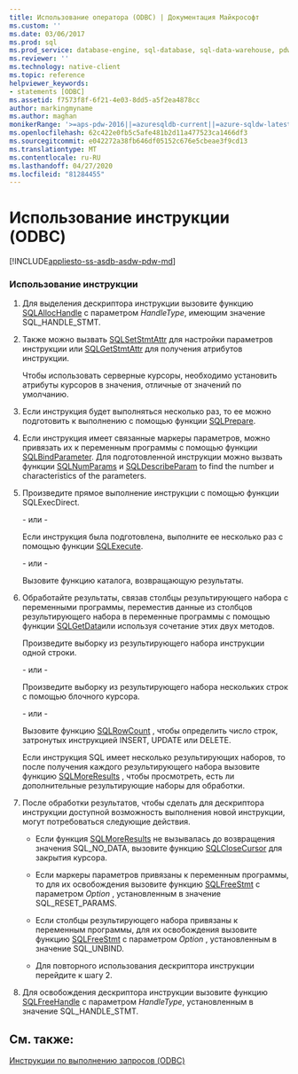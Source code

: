 ```yaml
---
title: Использование оператора (ODBC) | Документация Майкрософт
ms.custom: ''
ms.date: 03/06/2017
ms.prod: sql
ms.prod_service: database-engine, sql-database, sql-data-warehouse, pdw
ms.reviewer: ''
ms.technology: native-client
ms.topic: reference
helpviewer_keywords:
- statements [ODBC]
ms.assetid: f7573f8f-6f21-4e03-8dd5-a5f2ea4878cc
author: markingmyname
ms.author: maghan
monikerRange: '>=aps-pdw-2016||=azuresqldb-current||=azure-sqldw-latest||>=sql-server-2016||=sqlallproducts-allversions||>=sql-server-linux-2017||=azuresqldb-mi-current'
ms.openlocfilehash: 62c422e0fb5c5afe481b2d11a477523ca1466df3
ms.sourcegitcommit: e042272a38fb646df05152c676e5cbeae3f9cd13
ms.translationtype: MT
ms.contentlocale: ru-RU
ms.lasthandoff: 04/27/2020
ms.locfileid: "81284455"
---
```

# <a name="use-a-statement-odbc"></a>Использование инструкции (ODBC)
[!INCLUDE[appliesto-ss-asdb-asdw-pdw-md](../../../includes/appliesto-ss-asdb-asdw-pdw-md.md)]

    
### <a name="to-use-a-statement"></a>Использование инструкции  
  
1.  Для выделения дескриптора инструкции вызовите функцию [SQLAllocHandle](https://go.microsoft.com/fwlink/?LinkId=58396) с параметром *HandleType*, имеющим значение SQL_HANDLE_STMT.  
  
2.  Также можно вызвать [SQLSetStmtAttr](../../../relational-databases/native-client-odbc-api/sqlsetstmtattr.md) для настройки параметров инструкции или [SQLGetStmtAttr](../../../relational-databases/native-client-odbc-api/sqlgetstmtattr.md) для получения атрибутов инструкции.  
  
     Чтобы использовать серверные курсоры, необходимо установить атрибуты курсоров в значения, отличные от значений по умолчанию.  
  
3.  Если инструкция будет выполняться несколько раз, то ее можно подготовить к выполнению с помощью функции [SQLPrepare](https://go.microsoft.com/fwlink/?LinkId=59360).  
  
4.  Если инструкция имеет связанные маркеры параметров, можно привязать их к переменным программы с помощью функции [SQLBindParameter](../../../relational-databases/native-client-odbc-api/sqlbindparameter.md). Для подготовленной инструкции можно вызвать функции [SQLNumParams](https://go.microsoft.com/fwlink/?LinkId=58404) и [SQLDescribeParam](../../../relational-databases/native-client-odbc-api/sqldescribeparam.md) to find the number и characteristics of the parameters.  
  
5.  Произведите прямое выполнение инструкции с помощью функции SQLExecDirect.  
  
     \- или -  
  
     Если инструкция была подготовлена, выполните ее несколько раз с помощью функции [SQLExecute](https://go.microsoft.com/fwlink/?LinkId=58400).  
  
     \- или -  
  
     Вызовите функцию каталога, возвращающую результаты.  
  
6.  Обработайте результаты, связав столбцы результирующего набора с переменными программы, переместив данные из столбцов результирующего набора в переменные программы с помощью функции [SQLGetData](../../../relational-databases/native-client-odbc-api/sqlgetdata.md)или используя сочетание этих двух методов.  
  
     Произведите выборку из результирующего набора инструкции одной строки.  
  
     \- или -  
  
     Произведите выборку из результирующего набора нескольких строк с помощью блочного курсора.  
  
     \- или -  
  
     Вызовите функцию [SQLRowCount](../../../relational-databases/native-client-odbc-api/sqlrowcount.md) , чтобы определить число строк, затронутых инструкцией INSERT, UPDATE или DELETE.  
  
     Если инструкция SQL имеет несколько результирующих наборов, то после получения каждого результирующего набора вызовите функцию [SQLMoreResults](../../../relational-databases/native-client-odbc-api/sqlmoreresults.md) , чтобы просмотреть, есть ли дополнительные результирующие наборы для обработки.  
  
7.  После обработки результатов, чтобы сделать для дескриптора инструкции доступной возможность выполнения новой инструкции, могут потребоваться следующие действия.  
  
    -   Если функция [SQLMoreResults](../../../relational-databases/native-client-odbc-api/sqlmoreresults.md) не вызывалась до возвращения значения SQL_NO_DATA, вызовите функцию [SQLCloseCursor](../../../relational-databases/native-client-odbc-api/sqlclosecursor.md) для закрытия курсора.  
  
    -   Если маркеры параметров привязаны к переменным программы, то для их освобождения вызовите функцию [SQLFreeStmt](../../../relational-databases/native-client-odbc-api/sqlfreestmt.md) с параметром *Option* , установленным в значение SQL_RESET_PARAMS.  
  
    -   Если столбцы результирующего набора привязаны к переменным программы, для их освобождения вызовите функцию [SQLFreeStmt](../../../relational-databases/native-client-odbc-api/sqlfreestmt.md) с параметром *Option* , установленным в значение SQL_UNBIND.  
  
    -   Для повторного использования дескриптора инструкции перейдите к шагу 2.  
  
8.  Для освобождения дескриптора инструкции вызовите функцию [SQLFreeHandle](../../../relational-databases/native-client-odbc-api/sqlfreehandle.md) с параметром *HandleType*, установленным в значение SQL_HANDLE_STMT.  
  
## <a name="see-also"></a>См. также:  
 [Инструкции по выполнению запросов &#40;ODBC&#41;](../../../relational-databases/native-client-odbc-how-to/execute-queries/executing-queries-how-to-topics-odbc.md)  
  
  
